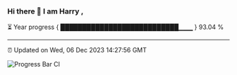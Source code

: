 ### Hi there 👋 I am Harry , 

⏳ Year progress { ███████████████████████████▁▁▁ } 93.04 %

---

⏰ Updated on Wed, 06 Dec 2023 14:27:56 GMT

![Progress Bar CI](https://github.com/duykhang68/duykhang68/workflows/Progress%20Bar%20CI/badge.svg)
